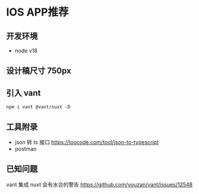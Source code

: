 # IOS APP推荐

## 开发环境

- node v18

## 设计稿尺寸 750px

## 引入 vant

```shell
npm i vant @vant/nuxt -D
```

## 工具附录

- json 转 ts 接口 <https://loocode.com/tool/json-to-typescript>
- postman

## 已知问题

vant 集成 nuxt 会有水合的警告 <https://github.com/youzan/vant/issues/12548>